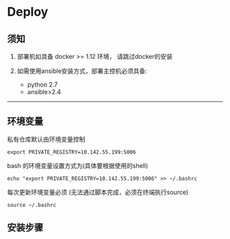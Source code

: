 # Deploy

## 须知

1. 部署机如具备 docker >= 1.12 环境， 请跳过docker的安装

2. 如需使用ansible安装方式，部署主控机必须具备:
    - python 2.7
    - ansible>2.4

--------

## 环境变量

私有仓库默认由环境变量控制

```
export PRIVATE_REGISTRY=10.142.55.199:5006
```

bash 的环境变量设置方式为(具体要根据使用的shell)

```
echo "export PRIVATE_REGISTRY=10.142.55.199:5006" >> ~/.bashrc
```

每次更新环境变量必须 \(无法通过脚本完成，必须在终端执行source\)

```
source ~/.bashrc
```

## 安装步骤